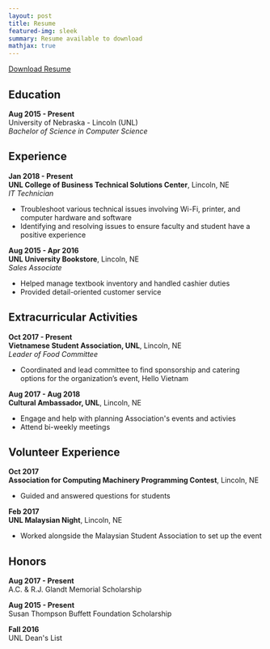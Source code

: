 ```yaml
---
layout: post
title: Resume
featured-img: sleek
summary: Resume available to download
mathjax: true
---
```


[Download Resume](https://github.com/tle11/TrangTLe/blob/gh-pages/download/TrangLeResume.pdf)

## Education
**Aug 2015 - Present** <br/>
University of Nebraska - Lincoln (UNL)<br/>
_Bachelor of Science in Computer Science_ <br/>


## Experience
**Jan 2018 - Present** <br/>
**UNL College of Business Technical Solutions Center**, Lincoln, NE <br/>
_IT Technician_ <br/>
* Troubleshoot various technical issues involving Wi-Fi, printer, and computer hardware and software
* Identifying and resolving issues to ensure faculty and student have a positive experience

**Aug 2015 - Apr 2016** <br/>
**UNL University Bookstore**, Lincoln, NE <br/>
_Sales Associate_
* Helped manage textbook inventory and handled cashier duties
* Provided detail-oriented customer service

## Extracurricular Activities
**Oct 2017 - Present**<br/>
**Vietnamese Student Association, UNL**, Lincoln, NE <br/>
_Leader of Food Committee_
* Coordinated and lead committee to find sponsorship and catering options for the organization’s event, Hello Vietnam <br/>

**Aug 2017 - Aug 2018** <br/>
**Cultural Ambassador, UNL**, Lincoln, NE <br/>
* Engage and help with planning Association's events and activies
* Attend bi-weekly meetings

## Volunteer Experience
**Oct 2017** <br/>
**Association for Computing Machinery Programming Contest**, Lincoln, NE <br/>
* Guided and answered questions for students

**Feb 2017** <br/>
**UNL Malaysian Night**, Lincoln, NE
* Worked alongside the Malaysian Student Association to set up the event

## Honors
**Aug 2017 - Present** <br/>
A.C. & R.J. Glandt Memorial Scholarship <br/>

**Aug 2015 - Present** <br/>
Susan Thompson Buffett Foundation Scholarship <br/>

**Fall 2016** <br/>
UNL Dean's List <br/>






